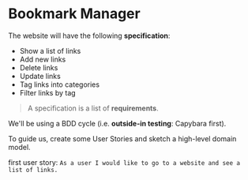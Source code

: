 # Bookmark Manager

The website will have the following **specification**:

* Show a list of links
* Add new links
* Delete links
* Update links
* Tag links into categories
* Filter links by tag

> A specification is a list of **requirements**.

We'll be using a BDD cycle (i.e. **outside-in testing**: Capybara first).

To guide us, create some User Stories and sketch a high-level domain model.

first user story:
`
As a user I would like to go to a website and see a list of links.
`
